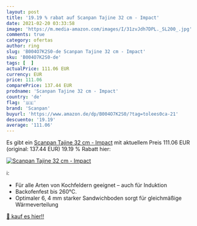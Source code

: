 ```yaml
---
layout: post
title: '19.19 % rabat auf Scanpan Tajine 32 cm - Impact'
date: 2021-02-20 03:33:58
image: 'https://m.media-amazon.com/images/I/31zvJdh7DPL._SL200_.jpg'
comments: true
category: ofertas
author: ring
slug: 'B004O7K2S0-de Scanpan Tajine 32 cm - Impact'
sku: 'B004O7K2S0-de'
tags: [  ]
actualPrice: 111.06 EUR
currency: EUR
price: 111.06
comparePrice: 137.44 EUR
prodname: 'Scanpan Tajine 32 cm - Impact'
country: 'de'
flag: '🇩🇪'
brand: 'Scanpan'
buyurl: 'https://www.amazon.de/dp/B004O7K2S0/?tag=tolees0ca-21'
descuento: '19.19'
average: '111.06'
---
```


Es gibt ein [Scanpan Tajine 32 cm - Impact](https://www.amazon.de/dp/B004O7K2S0/?tag=tolees0ca-21) mit aktuellem Preis 111.06 EUR (original: 137.44 EUR) 19.19 % Rabatt hier:

[![Scanpan Tajine 32 cm - Impact](https://m.media-amazon.com/images/I/31zvJdh7DPL._SL200_.jpg)](https://www.amazon.de/dp/B004O7K2S0/?tag=tolees0ca-21)

ℹ️:

- Für alle Arten von Kochfeldern geeignet – auch für Induktion
- Backofenfest bis 260°C.
- Optimaler 6, 4 mm starker Sandwichboden sorgt für gleichmäßige Wärmeverteilung

[🛒 kauf es hier!!](https://www.amazon.de/dp/B004O7K2S0/?tag=tolees0ca-21)
